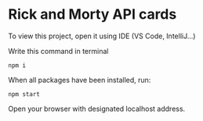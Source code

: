 # Rick and Morty API cards
To view this project, open it using IDE (VS Code, IntelliJ...)

Write this command in terminal
```
npm i
```

When all packages have been installed, run:
```
npm start
```
Open your browser with designated localhost address.